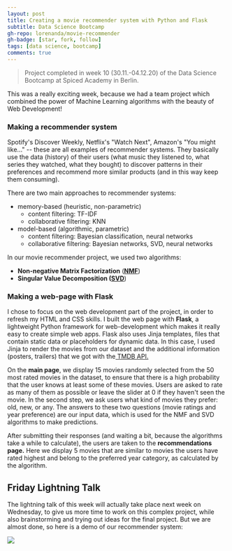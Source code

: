 ```yaml
---
layout: post
title: Creating a movie recommender system with Python and Flask
subtitle: Data Science Bootcamp
gh-repo: lorenanda/movie-recommender
gh-badge: [star, fork, follow]
tags: [data science, bootcamp]
comments: true
---
```


>Project completed in week 10 (30.11.-04.12.20) of the Data Science Bootcamp at Spiced Academy in Berlin.

This was a really exciting week, because we had a team project which combined the power of Machine Learning algorithms with the beauty of Web Development!

### Making a recommender system

Spotify's Discover Weekly, Netflix's "Watch Next", Amazon's "You might like..." -- these are all examples of recommender systems. They basically use the data (history) of their users (what music they listened to, what series they watched, what they bought) to discover patterns in their preferences and recommend more similar products (and in this way keep them consuming).

There are two main approaches to recommender systems:

* memory-based (heuristic, non-parametric)
  * content filtering: TF-IDF
  * collaborative filtering: KNN
* model-based (algorithmic, parametric)
  * content filtering: Bayesian classification, neural networks
  * collaborative filtering: Bayesian networks, SVD, neural networks


In our movie recommender project, we used two algorithms:

-   **Non-negative Matrix Factorization** (**[NMF](https://scikit-learn.org/stable/modules/generated/sklearn.decomposition.NMF.html#sklearn.decomposition.NMF)**)
-   **Singular Value Decomposition **(**[SVD](https://surprise.readthedocs.io/en/stable/matrix_factorization.html)**)

### Making a web-page with Flask

I chose to focus on the web development part of the project, in order to refresh my HTML and CSS skills. I built the web page with **Flask**, a lightweight Python framework for web-development which makes it really easy to create simple web apps. Flask also uses Jinja templates, files that contain static data or placeholders for dynamic data. In this case, I used Jinja to render the movies from our dataset and the additional information (posters, trailers) that we got with the[ TMDB API.](https://developers.themoviedb.org/3/)

On the **main page**, we display 15 movies randomly selected from the 50 most rated movies in the dataset, to ensure that there is a high probability that the user knows at least some of these movies. Users are asked to rate as many of them as possible or leave the slider at 0 if they haven't seen the movie. In the second step, we ask users what kind of movies they prefer: old, new, or any. The answers to these two questions (movie ratings and year preference) are our input data, which is used for the NMF and SVD algorithms to make predictions.

After submitting their responses (and waiting a bit, because the algorithms take a while to calculate), the users are taken to the **recommendations page.** Here we display 5 movies that are similar to movies the users have rated highest and belong to the preferred year category, as calculated by the algorithm.

Friday Lightning Talk
---------------------

The lightning talk of this week will actually take place next week on Wednesday, to give us more time to work on this complex project, while also brainstorming and trying out ideas for the final project. But we are almost done, so here is a demo of our recommender system:

[![](https://lorenaciutacu.files.wordpress.com/2020/12/demo-1.gif?w=1024)](https://lorenaciutacu.files.wordpress.com/2020/12/demo-1.gif)